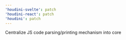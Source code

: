 ```yaml
---
'houdini-svelte': patch
'houdini-react': patch
'houdini': patch
---
```


Centralize JS code parsing/printing mechanism into core
